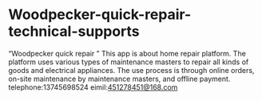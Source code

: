 # Woodpecker-quick-repair-technical-supports
“Woodpecker quick repair ” This app is about home repair platform. The platform uses various types of maintenance masters to repair all kinds of goods and electrical appliances. The use process is through online orders, on-site maintenance by maintenance masters, and offline payment.
telephone:13745698524 eimil:451278451@168.com

